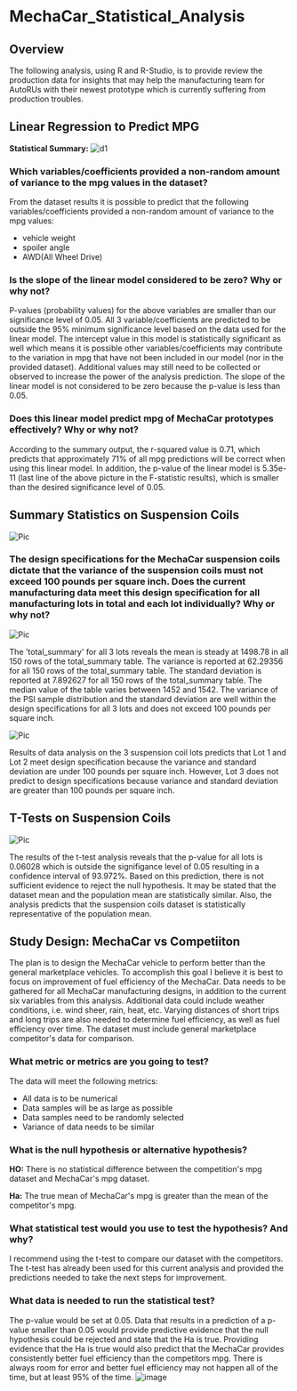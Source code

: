 # MechaCar_Statistical_Analysis

## Overview 

The following analysis, using R and R-Studio, is to provide review the production data for insights that may help the manufacturing team for AutoRUs with their newest prototype which is currently suffering from production troubles. 

## Linear Regression to Predict MPG

**Statistical Summary:** 
![d1]()

### Which variables/coefficients provided a non-random amount of variance to the mpg values in the dataset?
From the dataset results it is possible to predict that the following variables/coefficients provided a non-random amount of variance to the mpg values: 
 - vehicle weight
 - spoiler angle
 - AWD(All Wheel Drive) 

### Is the slope of the linear model considered to be zero? Why or why not?
P-values (probability values) for the above variables are smaller than our significance level of 0.05. All 3 variable/coefficients are predicted to be outside the 95% minimum significance level based on the data used for the linear model. The intercept value in this model is statistically significant as well which means it is possible other variables/coefficients may contribute to the variation in mpg that have not been included in our model (nor in the provided dataset). Additional values may still need to be collected or observed to increase the power of the analysis prediction. The slope of the linear model is not considered to be zero because the p-value is less than 0.05. 


### Does this linear model predict mpg of MechaCar prototypes effectively? Why or why not?
According to the summary output, the r-squared value is 0.71, which predicts that approximately 71% of all mpg predictions will be correct when using this linear model. In addition, the p-value of the linear model is 5.35e-11 (last line of the above picture in the F-statistic results), which is smaller than the desired significance level of 0.05. 

## Summary Statistics on Suspension Coils
![Pic]()

### The design specifications for the MechaCar suspension coils dictate that the variance of the suspension coils must not exceed 100 pounds per square inch. Does the current manufacturing data meet this design specification for all manufacturing lots in total and each lot individually? Why or why not?

![Pic]()

The 'total_summary' for all 3 lots reveals the mean is steady at 1498.78 in all 150 rows of the total_summary table. The variance is reported at 62.29356 for all 150 rows of the total_summary table. The standard deviation is reported at 7.892627 for all 150 rows of the total_summary table. The median value of the table varies between 1452 and 1542. The variance of the PSI sample distribution and the standard deviation are well within the design specifications for all 3 lots and does not exceed 100 pounds per square inch.

![Pic]()

Results of data analysis on the 3 suspension coil lots predicts that Lot 1 and Lot 2 meet design specification because the variance and standard deviation are under 100 pounds per square inch. However, Lot 3 does not predict to design specifications because variance and standard deviation are greater than 100 pounds per square inch.

## T-Tests on Suspension Coils

![Pic]()

The results of the t-test analysis reveals that the p-value for all lots is 0.06028 which is outside the signifigance level of 0.05 resulting in a confidence interval of 93.972%. Based on this prediction, there is not sufficient evidence to reject the null hypothesis. It may be stated that the dataset mean and the population mean are statistically similar. Also, the analysis predicts that the suspension coils dataset is statistically representative of the population mean. 

## Study Design: MechaCar vs Competiiton
The plan is to design the MechaCar vehicle to perform better than the general marketplace vehicles. To accomplish this goal I believe it is best to focus on improvement of fuel efficiency of the MechaCar. Data needs to be gathered for all MechaCar manufacturing designs, in addition to the current six variables from this analysis. Additional data could include weather conditions, i.e. wind sheer, rain, heat, etc. Varying distances of short trips and long trips are also needed to determine fuel efficiency, as well as fuel efficiency over time. The dataset must include general marketplace competitor's data for comparison.

### What metric or metrics are you going to test?
The data will meet the following metrics:
- All data is to be numerical
- Data samples will be as large as possible
- Data samples need to be randomly selected
- Variance of data needs to be similar

### What is the null hypothesis or alternative hypothesis?
**HO:** There is no statistical difference between the competition's mpg dataset and MechaCar's mpg dataset.

**Ha:** The true mean of MechaCar's mpg is greater than the mean of the competitor's mpg.

### What statistical test would you use to test the hypothesis? And why?
I recommend using the t-test to compare our dataset with the competitors. The t-test has already been used for this current analysis and provided the predictions needed to take the next steps for improvement.

### What data is needed to run the statistical test?
The p-value would be set at 0.05. Data that results in a prediction of a p-value smaller than 0.05 would provide predictive evidence that the null hypothesis could be rejected and state that the Ha is true. Providing evidence that the Ha is true would also predict that the MechaCar provides consistently better fuel efficiency than the competitors mpg. There is always room for error and better fuel efficiency may not happen all of the time, but at least 95% of the time.
![image](https://user-images.githubusercontent.com/96354695/163655569-6492612e-8ab3-44e9-966e-781aaf3723ff.png)
